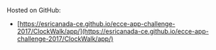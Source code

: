 Hosted on GitHub:
- [https://esricanada-ce.github.io/ecce-app-challenge-2017/ClockWalk/app/](https://esricanada-ce.github.io/ecce-app-challenge-2017/ClockWalk/app/)